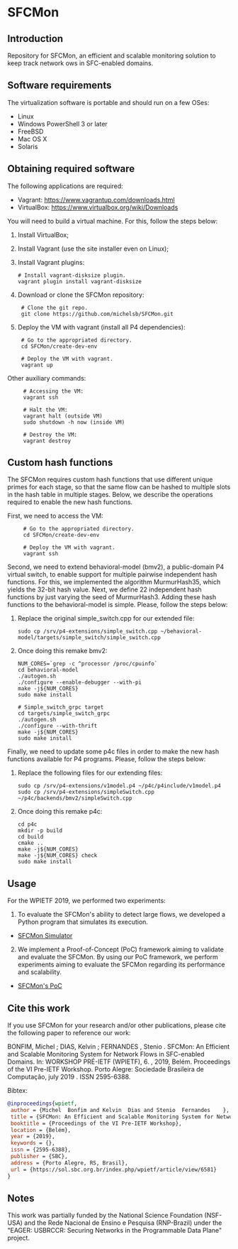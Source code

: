 # SFCMon

## Introduction

Repository for SFCMon, an efficient and scalable monitoring solution to keep track network  ows in SFC-enabled domains.

## Software requirements

The virtualization software is portable and should run on a few OSes:

  * Linux
  * Windows PowerShell 3 or later
  * FreeBSD
  * Mac OS X
  * Solaris

## Obtaining required software

The following applications are required:

  * Vagrant: https://www.vagrantup.com/downloads.html
  * VirtualBox: https://www.virtualbox.org/wiki/Downloads

You will need to build a virtual machine. For this, follow the steps below:

 1. Install VirtualBox;
 2. Install Vagrant (use the site installer even on Linux);
 3. Install Vagrant plugins:
 
        # Install vagrant-disksize plugin.
        vagrant plugin install vagrant-disksize
        
 4. Download or clone the SFCMon repository: 
 
         # Clone the git repo.
         git clone https://github.com/michelsb/SFCMon.git
 
 5. Deploy the VM with vagrant (install all P4 dependencies):
 
         # Go to the appropriated directory.
         cd SFCMon/create-dev-env

         # Deploy the VM with vagrant.
         vagrant up
 
Other auxiliary commands:

         # Accessing the VM: 
         vagrant ssh
        
         # Halt the VM: 
         vagrant halt (outside VM)
         sudo shutdown -h now (inside VM)
      
         # Destroy the VM: 
         vagrant destroy

## Custom hash functions

The SFCMon requires custom hash functions that use different unique primes for each stage, so that the same flow can be hashed to multiple slots in the hash table in multiple stages. Below, we describe the operations required to enable the new hash functions.

First, we need to access the VM:

         # Go to the appropriated directory.
         cd SFCMon/create-dev-env

         # Deploy the VM with vagrant.
         vagrant ssh

Second, we need to extend behavioral-model (bmv2), a public-domain P4 virtual switch, to enable support for multiple pairwise independent hash functions. For this, we implemented the algorithm MurmurHash35, which yields the 32-bit hash value. Next, we define 22 independent hash functions by just varying the seed of MurmurHash3. Adding these hash functions to the behavioral-model is simple. Please, follow the steps below:

 1. Replace the original simple_switch.cpp for our extended file:

        sudo cp /srv/p4-extensions/simple_switch.cpp ~/behavioral-model/targets/simple_switch/simple_switch.cpp

 2. Once doing this remake bmv2:

        NUM_CORES=`grep -c ^processor /proc/cpuinfo`
        cd behavioral-model
        ./autogen.sh
        ./configure --enable-debugger --with-pi
        make -j${NUM_CORES}
        sudo make install

        # Simple_switch_grpc target
        cd targets/simple_switch_grpc
        ./autogen.sh
        ./configure --with-thrift
        make -j${NUM_CORES}
        sudo make install

Finally, we need to update some p4c files in order to make the new hash functions available for P4 programs. Please, follow the steps below:

 1. Replace the following files for our extending files:

        sudo cp /srv/p4-extensions/v1model.p4 ~/p4c/p4include/v1model.p4
        sudo cp /srv/p4-extensions/simpleSwitch.cpp ~/p4c/backends/bmv2/simpleSwitch.cpp

 2. Once doing this remake p4c:

        cd p4c
        mkdir -p build
        cd build
        cmake ..
        make -j${NUM_CORES}
        make -j${NUM_CORES} check
        sudo make install

## Usage

For the WPIETF 2019, we performed two experiments:

 1. To evaluate the SFCMon's ability to detect large flows, we developed a Python program that simulates its execution.
* [SFCMon Simulator](./project/wpietf2019/sfcmon-simulator)
 
 2. We implement a Proof-of-Concept (PoC) framework aiming to validate and evaluate the SFCMon. By using our PoC framework, we perform experiments aiming to evaluate the SFCMon regarding its performance and scalability.
* [SFCMon's PoC](./project/wpietf2019/testbed) 

## Cite this work

If you use SFCMon for your research and/or other publications, please cite the following paper to reference our work:

BONFIM, Michel ; DIAS, Kelvin ; FERNANDES , Stenio . SFCMon: An Efficient and Scalable Monitoring System for Network Flows in SFC-enabled Domains. In: WORKSHOP PRÉ-IETF (WPIETF), 6. , 2019, Belém. Proceedings of the VI Pre-IETF Workshop. Porto Alegre: Sociedade Brasileira de Computação, july 2019 . ISSN 2595-6388. 

Bibtex:

```bibtex
@inproceedings{wpietf,
 author = {Michel  Bonfim and Kelvin  Dias and Stenio  Fernandes	},
 title = {SFCMon: An Efficient and Scalable Monitoring System for Network Flows in SFC-enabled Domains},
 booktitle = {Proceedings of the VI Pre-IETF Workshop},
 location = {Belém},
 year = {2019},
 keywords = {},
 issn = {2595-6388},
 publisher = {SBC},
 address = {Porto Alegre, RS, Brasil},
 url = {https://sol.sbc.org.br/index.php/wpietf/article/view/6581}
}
```
 
## Notes

This work was partially funded by the National Science Foundation (NSF-USA) and the Rede Nacional de Ensino e Pesquisa (RNP-Brazil) under the "EAGER: USBRCCR: Securing Networks in the Programmable Data Plane" project.
